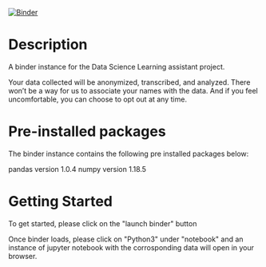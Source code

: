 [![Binder](https://mybinder.org/badge_logo.svg)](https://mybinder.org/v2/gh/zxrfire/DataScienceLearningAssistant/HEAD)

# Description

A binder instance for the Data Science Learning assistant project. 

Your data collected will be anonymized, transcribed, and analyzed. There won’t be a way for us to associate your names with the data. And if you feel uncomfortable, you can choose to opt out at any time.

# Pre-installed packages
The binder instance contains the following pre installed packages below:

pandas version 1.0.4
numpy version 1.18.5

# Getting Started

To get started, please click on the "launch binder" button

Once binder loads, please click on "Python3" under "notebook" and an instance of jupyter notebook with the corrosponding data will open in your browser.
